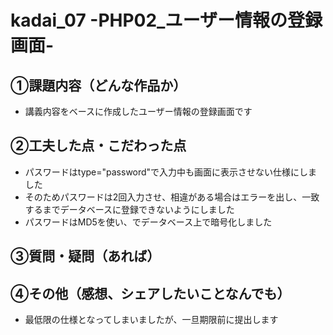 # kadai_07 -PHP02_ユーザー情報の登録画面-

## ①課題内容（どんな作品か）
- 講義内容をベースに作成したユーザー情報の登録画面です

## ②工夫した点・こだわった点
- パスワードはtype="password"で入力中も画面に表示させない仕様にしました
- そのためパスワードは2回入力させ、相違がある場合はエラーを出し、一致するまでデータベースに登録できないようにしました
- パスワードはMD5を使い、でデータベース上で暗号化しました

## ③質問・疑問（あれば）

## ④その他（感想、シェアしたいことなんでも）
- 最低限の仕様となってしまいましたが、一旦期限前に提出します
